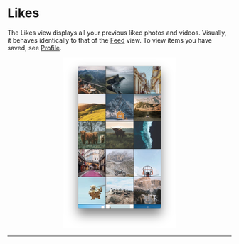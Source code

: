 # Likes

The Likes view displays all your previous liked photos and videos. Visually, it behaves identically to that of the [Feed](/views/feed.md) view. To view items you have saved, see [Profile](/views/profile.md#saved-items).

<p style="text-align: center; margin-top: 1em;"><img src="/views/assets/feed-grid.png" width="50%" height="50%" /></p>

<hr />

